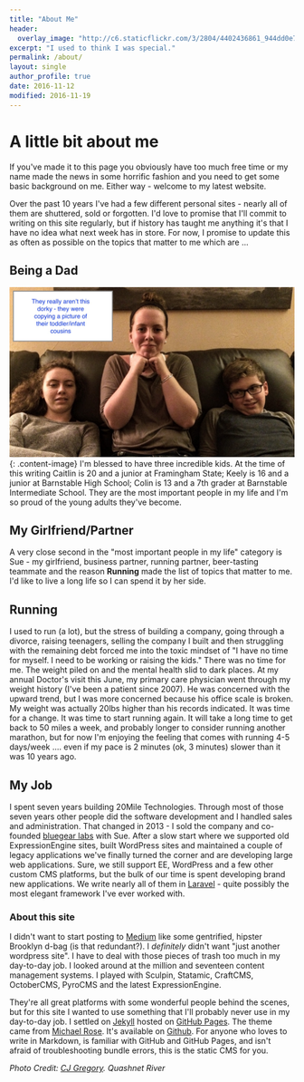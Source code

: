 ```yaml
---
title: "About Me"
header:
  overlay_image: "http://c6.staticflickr.com/3/2804/4402436861_944dd0e783_b.jpg"
excerpt: "I used to think I was special."  
permalink: /about/
layout: single
author_profile: true
date: 2016-11-12
modified: 2016-11-19
---
```


# A little bit about me
If you've made it to this page you obviously have too much free time or my name made the news in some horrific fashion and you need to get some basic background on me. Either way - welcome to my latest website. 

Over the past 10 years I've had a few different personal sites - nearly all of them are shuttered, sold or forgotten. I'd love to promise that I'll commit to writing on this site regularly, but if history has taught me anything it's that I have no idea what next week has in store. For now, I  promise to update this as often as possible on the topics that matter to me which are ... 

## Being a Dad
![Keely, Caitlin and Colin](/assets/images/dorks.JPG){: .content-image}
I'm blessed to have three incredible kids. At the time of this writing Caitlin is 20 and a junior at Framingham State; Keely is 16 and a junior at Barnstable High School; Colin is 13 and a 7th grader at Barnstable Intermediate School. They are the most important people in my life and I'm so proud of the young adults they've become. 

## My Girlfriend/Partner
A very close second in the "most important people in my life" category is Sue - my girlfriend, business partner, running partner, beer-tasting teammate and the reason **Running** made the list of topics that matter to me. I'd like to live a long life so I can spend it by her side. 

## Running
I used to run (a lot), but the stress of building a company, going through a divorce, raising teenagers, selling the company I built and then struggling with the remaining debt forced me into the toxic mindset of "I have no time for myself. I need to be working or raising the kids." There was no time for me. The weight piled on and the mental health slid to dark places. At my annual Doctor's visit this June, my primary care physician went through my weight history (I've been a patient since 2007). He was concerned with the upward trend, but I was more concerned because his office scale is broken. My weight was actually 20lbs higher than his records indicated. It was time for a change. It was time to start running again. It will take a long time to get back to 50 miles a week, and probably longer to consider running another marathon, but for now I'm enjoying the feeling that comes with running 4-5 days/week .... even if my pace is 2 minutes (ok, 3 minutes) slower than it was 10 years ago.

## My Job
I spent seven years building 20Mile Technologies. Through most of those seven years other people did the software development and I handled sales and administration. That changed in 2013 - I sold the company and co-founded [bluegear labs](http://bluegear.io) with Sue. After a slow start where we supported old ExpressionEngine sites, built WordPress sites and maintained a couple of legacy applications we've finally turned the corner and are developing large web applications. Sure, we still support EE, WordPress and a few other custom CMS platforms, but the bulk of our time is spent developing brand new applications. We write nearly all of them in [Laravel](http://laravel.com) - quite possibly the most elegant framework I've ever worked with. 


### About this site
I  didn't want to start posting to [Medium](https://medium.com) like some gentrified, hipster Brooklyn d-bag (is that redundant?). I _definitely_ didn't want "just another wordpress site". I have to deal with those pieces of trash too much in my day-to-day job. I looked around at the million and seventeen content management systems. I played with Sculpin, Statamic, CraftCMS, OctoberCMS, PyroCMS and the latest ExpressionEngine. 

They're all great platforms with some wonderful people behind the scenes, but for this site I wanted to use something that I'll probably never use in my day-to-day job. I settled on [Jekyll](http://www.jekyllrb.com) hosted on [GitHub Pages](https://pages.github.com/). The theme came from [Michael Rose](https://mademistakes.com/). It's available on [Github](https://github.com/mmistakes/minimal-mistakes). For anyone who loves to write in Markdown, is familiar with GitHub and GitHub Pages, and isn't afraid of troubleshooting bundle errors, this is the static CMS for you. 

_Photo Credit: [CJ Gregory](https://www.flickr.com/photos/dr_cjgregory/). Quashnet River_
